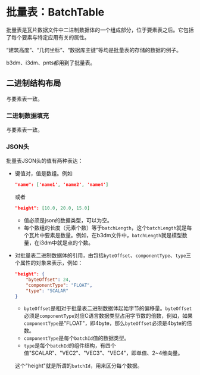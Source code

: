 # 批量表：BatchTable

批量表是瓦片数据文件中二进制数据体的一个组成部分，位于要素表之后。它包括了每个要素与特定应用有关的属性。

“建筑高度”、“几何坐标”、“数据库主键”等均是批量表的存储的数据的例子。

b3dm、i3dm、pnts都用到了批量表。

## 二进制结构布局

与要素表一致。

### 二进制数据填充

与要素表一致。

### JSON头

批量表JSON头的值有两种表达：

- 键值对，值是数组。例如

    ``` JSON
    "name": ['name1', 'name2', 'name4']
    ```

    或者

    ``` JSON
    "height": [10.0, 20.0, 15.0]
    ```

    - 值必须是json的数据类型，可以为空。
    - 每个数组的长度（元素个数）等于`batchLength`，这个`batchLength`就是每个瓦片中要素是数量。例如，在b3dm文件中，`batchLength`就是模型数量，在i3dm中就是点的个数。

- 对批量表二进制数据体的引用，由包括`byteOffset`、`componentType`、`type`三个属性的对象来表示，例如：

    ``` JSON
    "height": {
        "byteOffset": 24,
        "componentType": "FLOAT",
        "type": "SCALAR"
    }
    ```

    - `byteOffset`是相对于批量表二进制数据体起始字节的偏移量。`byteOffset`必须是`componentType`对应C语言数据类型占用字节数的倍数，例如，如果`componentType`是"FLOAT"，即4byte，那么`byteOffset`必须是4byte的倍数。
    - `componentType`是每个`batchId`值的数据类型。
    - `type`是每个`batchId`的组件结构，有四个值"SCALAR"、"VEC2"、"VEC3"、"VEC4"，即单值、2~4维向量。

    这个"height"就是所谓的`batchId`，用来区分每个数据。

